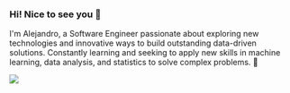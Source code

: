 ### Hi! Nice to see you 🤖

I'm Alejandro, a Software Engineer passionate about exploring new technologies and innovative ways to build outstanding data-driven solutions. Constantly learning and seeking to apply new skills in machine learning, data analysis, and statistics to solve complex problems. 🚀  

<img src="https://media.giphy.com/media/RH559Fvp6HceyoyIOv/giphy.gif"/>
